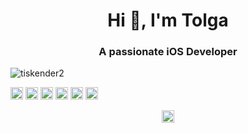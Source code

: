 
<h1 align="center">Hi 👋, I'm Tolga</h1>
<h3 align="center">A passionate iOS Developer </h3>
<p align="left"> <img src="https://komarev.com/ghpvc/?username=tiskender2" alt="tiskender2" /> </p>

<p align="left"><img src="https://konpa.github.io/devicon/devicon.git/icons/csharp/csharp-original.svg" alt="csharp" width="20" height="20"/> <img src="https://konpa.github.io/devicon/devicon.git/icons/go/go-original.svg" alt="go" width="20" height="20"/> <img src="https://konpa.github.io/devicon/devicon.git/icons/java/java-original-wordmark.svg" alt="java" width="20" height="20"/> <img src="https://konpa.github.io/devicon/devicon.git/icons/mysql/mysql-original-wordmark.svg" alt="mysql" width="20" height="20"/> <img src="https://konpa.github.io/devicon/devicon.git/icons/php/php-original.svg" alt="php" width="20" height="20"/> <img src="https://konpa.github.io/devicon/devicon.git/icons/swift/swift-original-wordmark.svg" alt="swift" width="20" height="20"/></p><p align="center">
<a href="https://linkedin.com/in/tolga-iskender" target="blank"><img align="center" src="https://cdn.jsdelivr.net/npm/simple-icons@3.0.1/icons/linkedin.svg" alt="tolga-iskender" height="20" width="20" /></a>
</p>
<!--
**tiskender2/tiskender2** is a ✨ _special_ ✨ repository because its `README.md` (this file) appears on your GitHub profile.


